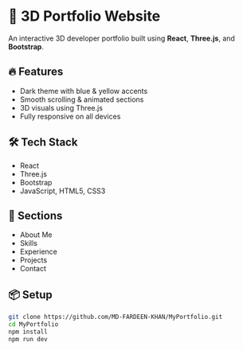 # 🚀 3D Portfolio Website

An interactive 3D developer portfolio built using **React**, **Three.js**, and **Bootstrap**.

## 🔥 Features

- Dark theme with blue & yellow accents  
- Smooth scrolling & animated sections  
- 3D visuals using Three.js  
- Fully responsive on all devices  

## 🛠️ Tech Stack

- React  
- Three.js  
- Bootstrap  
- JavaScript, HTML5, CSS3  

## 📌 Sections

- About Me  
- Skills  
- Experience  
- Projects  
- Contact  

## 📦 Setup

```bash
git clone https://github.com/MD-FARDEEN-KHAN/MyPortfolio.git
cd MyPortfolio
npm install
npm run dev
